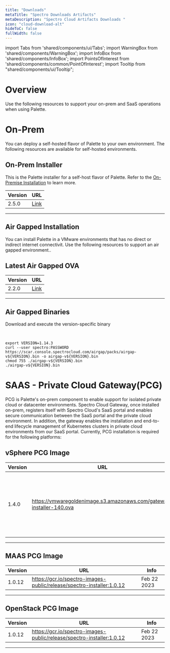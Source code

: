 ```yaml
---
title: "Downloads"
metaTitle: "Spectro Downloads Artifacts"
metaDescription: "Spectro Cloud Artifacts Downloads "
icon: "cloud-download-alt"
hideToC: false
fullWidth: false
---
```


import Tabs from 'shared/components/ui/Tabs';
import WarningBox from 'shared/components/WarningBox';
import InfoBox from 'shared/components/InfoBox';
import PointsOfInterest from 'shared/components/common/PointOfInterest';
import Tooltip from "shared/components/ui/Tooltip";



# Overview


Use the following resources to support your on-prem and SaaS operations when using Palette. 


# On-Prem

You can deploy a self-hosted flavor of Palette to your own environment. The following resources are available for self-hosted environments.

## On-Prem Installer 

This is the Palette installer for a self-host flavor of Palette. Refer to the [On-Premise Installation](/enterprise-version) to learn more.

|Version|URL|
|--|---|
|2.5.0|[Link](https://vmwaregoldenimage-console.s3.amazonaws.com/hubble-installer-250.ova)|
------


## Air Gapped Installation

You can install Palette in a VMware environments that has no direct or indirect internet connectivit. Use the following resources to support an air gapped environment..

## Latest Air Gapped OVA

|Version|URL|
|---|---|
|2.2.0|[Link](https://vmwaregoldenimage-console.s3.amazonaws.com/spectro-airgap-v2.2.0.ova)|
------

## Air Gapped Binaries

Download and execute the version-specific binary

<br />


```shell
export VERSION=1.14.3
curl --user spectro:PASSWORD  https://scar.console.spectrocloud.com/airgap/packs/airgap-v${VERSION}.bin -o airgap-v${VERSION}.bin
chmod 755 ./airgap-v${VERSION}.bin
./airgap-v${VERSION}.bin
```

# SAAS - Private Cloud Gateway(PCG)


PCG is Palette's on-prem component to enable support for isolated private cloud or datacenter environments. Spectro Cloud Gateway, once installed on-prem, registers itself with Spectro Cloud's SaaS portal and enables secure communication between the SaaS portal and the private cloud environment. In addition, the gateway enables the installation and end-to-end lifecycle management of Kubernetes clusters in private cloud environments from our SaaS portal. Currently, PCG installation is required for the following platforms:


## vSphere PCG Image

|Version|URL|Date|Info|
|---|---|--|--|
|1.4.0|https://vmwaregoldenimage.s3.amazonaws.com/gateway-installer-140.ova|Nov 29 2022|K8s 1.23.9, 4 vCPU, 8 Gb RAM, 100 GB HDD, OpenSSL Fix, Add Spectro Cert
------

## MAAS PCG Image

|Version|URL|Info|
|---|---|--|
|1.0.12|https://gcr.io/spectro-images-public/release/spectro-installer:1.0.12|Feb 22 2023|
---------

## OpenStack PCG Image

|Version|URL|Info|
|---|---|--|
|1.0.12|https://gcr.io/spectro-images-public/release/spectro-installer:1.0.12|Feb 22 2023|
-------


